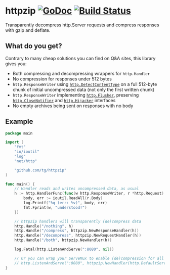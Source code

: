 # httpzip [![GoDoc](https://godoc.org/github.com/tg/httpzip?status.svg)](https://godoc.org/github.com/tg/httpzip) [![Build Status](https://travis-ci.org/tg/httpzip.svg?branch=master)](https://travis-ci.org/tg/httpzip)
Transparently decompress http.Server requests and compress responses with gzip and deflate.

## What do you get?
Contrary to many cheap solutions you can find on Q&A sites, this library gives you:
- Both compressing and decompressing wrappers for `http.Handler`
- No compression for responses under 512 bytes
- `http.ResponseWriter` using [`http.DetectContentType`](http://golang.org/pkg/net/http/#DetectContentType) on a full 512-byte chunk of initial uncompressed data (not only the first written chunk)
- `http.ResponseWriter` implementing [`http.Flusher`](http://golang.org/pkg/net/http/#Flusher), preserving [`http.CloseNotifier`](http://golang.org/pkg/net/http/#CloseNotifier) and [`http.Hijacker`](http://golang.org/pkg/net/http/#Hijacker) interfaces
- No empty archives being sent on responses with no body

## Example
```go
package main

import (
	"fmt"
	"io/ioutil"
	"log"
	"net/http"

	"github.com/tg/httpzip"
)

func main() {
	// Handler reads and writes uncompressed data, as usual
	h := http.HandlerFunc(func(w http.ResponseWriter, r *http.Request) {
		body, err := ioutil.ReadAll(r.Body)
		log.Printf("%q (err: %v)", body, err)
		fmt.Fprint(w, "understood!")
	})

	// httpzip handlers will transparently (de)compress data
	http.Handle("/nothing", h)
	http.Handle("/compress", httpzip.NewResponseHandler(h))
	http.Handle("/decompress", httpzip.NewRequestHandler(h))
	http.Handle("/both", httpzip.NewHandler(h))

	log.Fatal(http.ListenAndServe(":8080", nil))

	// Or you can wrap your ServeMux to enable (de)compression for all handlers at once:
	// http.ListenAndServe(":8080", httpzip.NewHandler(http.DefaultServeMux))
}
```
